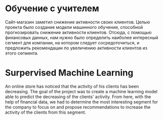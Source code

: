 # Обучение с учителем

Сайт-магазин заметил снижение активности своих клиентов. Целью проекта было создание модели машинного обучения, способной прогнозировать снижение активности клиентов. Отсюда, с помощью финансовых данных, нам нужно было определить наиболее интересный сегмент для компании, на котором следует сосредоточиться, и предложить рекомендации по увеличению активности клиентов из этого сегмента.

# Surpervised Machine Learning

An online store has noticed that the activity of his clients has been decreasing. The goal of the project was to create a machine learning model able to predict the decreasing of the clients' activity. From here, with the help of financial data, we had to determine the most interesting segment for the company to focus on and propose recommendations to increase the activity of the clients from this segment. 

